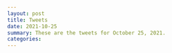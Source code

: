 ```yaml
---
layout: post
title: Tweets
date: 2021-10-25
summary: These are the tweets for October 25, 2021.
categories:
---
```


